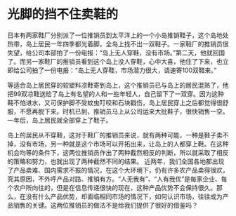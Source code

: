 # 光脚的挡不住卖鞋的

日本有两家鞋厂分别派了一位推销员到太平洋上的一个小岛推销鞋子，这个岛地处热带，岛上居民一年四季都光着脚，全岛上找不出一双鞋子。一家鞋厂的推销员很失望，给公司本部拍了一份电报：“岛上无人穿鞋，没有市场。”第二天，他就回国了。而另一家鞋厂的推销员看到这个岛上没人穿鞋，心中大喜，他住了下来，也立即给公司拍了一份电报：“岛上无人穿鞋，市场潜力很大，请速寄100双鞋来。” 

等适合岛上居民穿的软塑料凉鞋寄到岛上，这个推销员已与岛上的居民混熟了，他把99双凉鞋送给了岛上有名望的人和一些年轻人，自己留下了一双穿。因为这种鞋不怕进水，又可保护脚不受蚊虫叮咬和石块戳伤，岛上居民穿上之后都觉得很舒服，不愿再脱下来。时机已到，推销员马上从公司运来大批鞋子，很快销售一空。一年后，岛上居民就全部穿上了鞋子。 

岛上的居民从不穿鞋，这对于鞋厂的推销员来说，就有两种可能，一种是鞋子卖不掉，没有市场，另一种就是这个市场可以开拓出来，让岛上的人都穿上鞋。在这种机会均等的条件下，这两位推销员作出了两种截然相反的判断，所以就采取了相反的策略和努力，也就出现了两种截然不同的结果。 
近两年，我们全国各地都出现了产品卖难、国内需求不振的情况，在这个大环境下，仍有许多农产品卖得很欢，究其原因，不外呼产品对路、推销有方。“人无我有”、“人有我优”是每家企业、每个农户所向往的，但是在信息传递很快的现在，这种产品优势不会保持很久。那么，在没有什么产品优势，却面临相同市场的情况下，如何认识市场，往往成为产品销售的关键。这两位推销员的做法不是给我们提供了很好的借鉴吗？
 